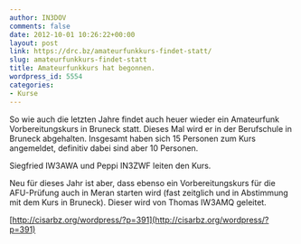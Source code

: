 ```yaml
---
author: IN3DOV
comments: false
date: 2012-10-01 10:26:22+00:00
layout: post
link: https://drc.bz/amateurfunkkurs-findet-statt/
slug: amateurfunkkurs-findet-statt
title: Amateurfunkkurs hat begonnen.
wordpress_id: 5554
categories:
- Kurse
---
```


So wie auch die letzten Jahre findet auch heuer wieder ein Amateurfunk Vorbereitungskurs in Bruneck statt. Dieses Mal wird er in der Berufschule in Bruneck abgehalten. Insgesamt haben sich 15 Personen zum Kurs angemeldet, definitiv dabei sind aber 10 Personen.

Siegfried IW3AWA und Peppi IN3ZWF leiten den Kurs.


Neu für dieses Jahr ist aber, dass ebenso ein Vorbereitungskurs für die AFU-Prüfung auch in Meran starten wird (fast zeitglich und in Abstimmung mit dem Kurs in Bruneck). Dieser wird von Thomas IW3AMQ geleitet. 




[http://cisarbz.org/wordpress/?p=391](http://cisarbz.org/wordpress/?p=391)




 
